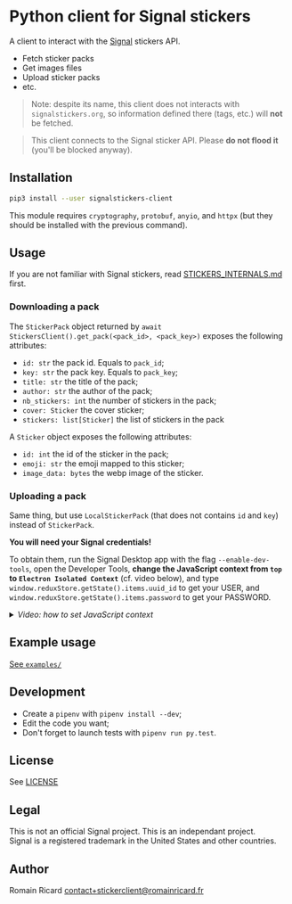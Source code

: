 # Python client for Signal stickers

A client to interact with the [Signal](https://signal.org/) stickers API.

+ Fetch sticker packs
+ Get images files
+ Upload sticker packs
+ etc.


> Note: despite its name, this client does not interacts with
> `signalstickers.org`, so information defined there (tags, etc.) will **not**
> be fetched.

> This client connects to the Signal sticker API. Please **do not flood it**
> (you'll be blocked anyway).

## Installation

```bash
pip3 install --user signalstickers-client
```

This module requires `cryptography`, `protobuf`, `anyio`, and `httpx` (but they
should be installed with the previous command).
 
## Usage

If you are not familiar with Signal stickers, read
[STICKERS_INTERNALS.md](STICKERS_INTERNALS.md) first.

### Downloading a pack
The `StickerPack` object returned by `await
StickersClient().get_pack(<pack_id>, <pack_key>)` exposes the following
attributes:

+ `id: str` the pack id. Equals to `pack_id`;
+ `key: str` the pack key. Equals to `pack_key`;
+ `title: str` the title of the pack;
+ `author: str` the author of the pack;
+ `nb_stickers: int` the number of stickers in the pack;
+ `cover: Sticker` the cover sticker;
+ `stickers: list[Sticker]` the list of stickers in the pack

A `Sticker` object exposes the following attributes:

+ `id: int` the id of the sticker in the pack;
+ `emoji: str` the emoji mapped to this sticker;
+ `image_data: bytes` the webp image of the sticker.


### Uploading a pack

Same thing, but use `LocalStickerPack` (that does not contains `id` and `key`)
instead of `StickerPack`.

**You will need your Signal credentials!**

To obtain them, run the Signal Desktop app with the flag `--enable-dev-tools`,
open the Developer Tools, **change the JavaScript context from `top` to
`Electron Isolated Context`** (cf. video below), and type
`window.reduxStore.getState().items.uuid_id` to get your USER, and
`window.reduxStore.getState().items.password` to get your PASSWORD.

<details>
  <summary><i>Video: how to set JavaScript context</i></summary>

https://github.com/signalstickers/signalstickers-client/assets/7778898/ca3f1fec-e908-49d9-88a8-e33d0ee9a453

</details>


## Example usage

[See `examples/`](examples/)

## Development

+ Create a `pipenv` with `pipenv install --dev`;
+ Edit the code you want;
+ Don't forget to launch tests with `pipenv run py.test`.

## License

See
[LICENSE](https://github.com/romainricard/signalstickers-client/blob/master/LICENSE)


## Legal

This is not an official Signal project. This is an independant project.  
Signal is a registered trademark in the United States and other countries.


## Author

Romain Ricard <contact+stickerclient@romainricard.fr>
